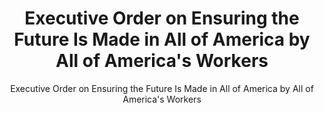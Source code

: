 ---
layout: resources-landing
title: "Executive Order on Ensuring the Future Is Made in All of America by All of America's Workers"
subtitle: "Executive Order on Ensuring the Future Is Made in All of America by All of America's Workers"
filters: federal-financial-assistance uniform-guidance:-2-cfr-200 executive-order external 2021
external_link: https://www.whitehouse.gov/briefing-room/presidential-actions/2021/01/25/executive-order-on-ensuring-the-future-is-made-in-all-of-america-by-all-of-americas-workers/
---